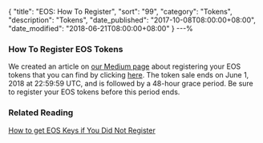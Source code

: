 {
 "title": "EOS: How To Register",
 "sort": "99",
 "category": "Tokens",
 "description": "Tokens",
 "date_published": "2017-10-08T08:00:00+08:00",
 "date_modified": "2018-06-21T08:00:00+08:00"
}
---%

### How To Register EOS Tokens


We created an article on [our Medium page](https://medium.com/mycrypto) about registering your EOS tokens that you can find by clicking [here](https://medium.com/mycrypto/register-your-eos-easily-with-mycrypto-7c3854a39d50). The token sale ends on June 1, 2018 at 22:59:59 UTC, and is followed by a 48-hour grace period. Be sure to register your EOS tokens before this period ends.

### Related Reading

[How to get EOS Keys if You Did Not Register](https://steemit.com/eos/@eoscafe/eos-fallback-registration-how-to-get-eos-keys-if-you-did-not-register)
